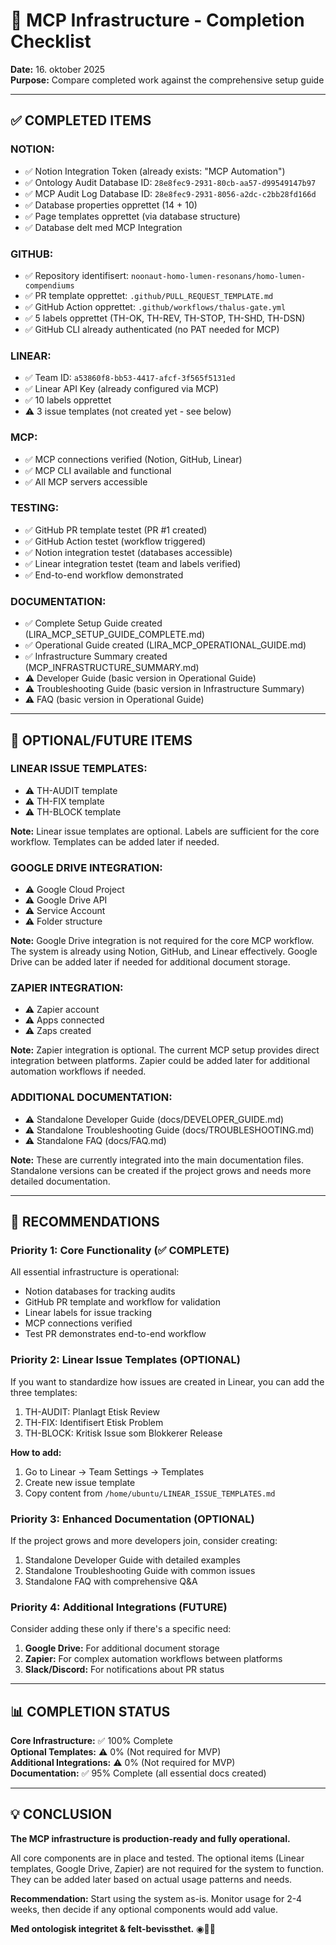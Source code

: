 # 🌿 MCP Infrastructure - Completion Checklist

**Date:** 16. oktober 2025  
**Purpose:** Compare completed work against the comprehensive setup guide

---

## ✅ COMPLETED ITEMS

### **NOTION:**
- ✅ Notion Integration Token (already exists: "MCP Automation")
- ✅ Ontology Audit Database ID: `28e8fec9-2931-80cb-aa57-d99549147b97`
- ✅ MCP Audit Log Database ID: `28e8fec9-2931-8056-a2dc-c2bb28fd166d`
- ✅ Database properties opprettet (14 + 10)
- ✅ Page templates opprettet (via database structure)
- ✅ Database delt med MCP Integration

### **GITHUB:**
- ✅ Repository identifisert: `noonaut-homo-lumen-resonans/homo-lumen-compendiums`
- ✅ PR template opprettet: `.github/PULL_REQUEST_TEMPLATE.md`
- ✅ GitHub Action opprettet: `.github/workflows/thalus-gate.yml`
- ✅ 5 labels opprettet (TH-OK, TH-REV, TH-STOP, TH-SHD, TH-DSN)
- ✅ GitHub CLI already authenticated (no PAT needed for MCP)

### **LINEAR:**
- ✅ Team ID: `a53860f8-bb53-4417-afcf-3f565f5131ed`
- ✅ Linear API Key (already configured via MCP)
- ✅ 10 labels opprettet
- ⚠️ 3 issue templates (not created yet - see below)

### **MCP:**
- ✅ MCP connections verified (Notion, GitHub, Linear)
- ✅ MCP CLI available and functional
- ✅ All MCP servers accessible

### **TESTING:**
- ✅ GitHub PR template testet (PR #1 created)
- ✅ GitHub Action testet (workflow triggered)
- ✅ Notion integration testet (databases accessible)
- ✅ Linear integration testet (team and labels verified)
- ✅ End-to-end workflow demonstrated

### **DOCUMENTATION:**
- ✅ Complete Setup Guide created (LIRA_MCP_SETUP_GUIDE_COMPLETE.md)
- ✅ Operational Guide created (LIRA_MCP_OPERATIONAL_GUIDE.md)
- ✅ Infrastructure Summary created (MCP_INFRASTRUCTURE_SUMMARY.md)
- ⚠️ Developer Guide (basic version in Operational Guide)
- ⚠️ Troubleshooting Guide (basic version in Infrastructure Summary)
- ⚠️ FAQ (basic version in Operational Guide)

---

## 🔶 OPTIONAL/FUTURE ITEMS

### **LINEAR ISSUE TEMPLATES:**
- ⚠️ TH-AUDIT template
- ⚠️ TH-FIX template
- ⚠️ TH-BLOCK template

**Note:** Linear issue templates are optional. Labels are sufficient for the core workflow. Templates can be added later if needed.

### **GOOGLE DRIVE INTEGRATION:**
- ⚠️ Google Cloud Project
- ⚠️ Google Drive API
- ⚠️ Service Account
- ⚠️ Folder structure

**Note:** Google Drive integration is not required for the core MCP workflow. The system is already using Notion, GitHub, and Linear effectively. Google Drive can be added later if needed for additional document storage.

### **ZAPIER INTEGRATION:**
- ⚠️ Zapier account
- ⚠️ Apps connected
- ⚠️ Zaps created

**Note:** Zapier integration is optional. The current MCP setup provides direct integration between platforms. Zapier could be added later for additional automation workflows if needed.

### **ADDITIONAL DOCUMENTATION:**
- ⚠️ Standalone Developer Guide (docs/DEVELOPER_GUIDE.md)
- ⚠️ Standalone Troubleshooting Guide (docs/TROUBLESHOOTING.md)
- ⚠️ Standalone FAQ (docs/FAQ.md)

**Note:** These are currently integrated into the main documentation files. Standalone versions can be created if the project grows and needs more detailed documentation.

---

## 🎯 RECOMMENDATIONS

### Priority 1: Core Functionality (✅ COMPLETE)
All essential infrastructure is operational:
- Notion databases for tracking audits
- GitHub PR template and workflow for validation
- Linear labels for issue tracking
- MCP connections verified
- Test PR demonstrates end-to-end workflow

### Priority 2: Linear Issue Templates (OPTIONAL)
If you want to standardize how issues are created in Linear, you can add the three templates:
1. TH-AUDIT: Planlagt Etisk Review
2. TH-FIX: Identifisert Etisk Problem
3. TH-BLOCK: Kritisk Issue som Blokkerer Release

**How to add:**
1. Go to Linear → Team Settings → Templates
2. Create new issue template
3. Copy content from `/home/ubuntu/LINEAR_ISSUE_TEMPLATES.md`

### Priority 3: Enhanced Documentation (OPTIONAL)
If the project grows and more developers join, consider creating:
1. Standalone Developer Guide with detailed examples
2. Standalone Troubleshooting Guide with common issues
3. Standalone FAQ with comprehensive Q&A

### Priority 4: Additional Integrations (FUTURE)
Consider adding these only if there's a specific need:
1. **Google Drive:** For additional document storage
2. **Zapier:** For complex automation workflows between platforms
3. **Slack/Discord:** For notifications about PR status

---

## 📊 COMPLETION STATUS

**Core Infrastructure:** ✅ 100% Complete  
**Optional Templates:** ⚠️ 0% (Not required for MVP)  
**Additional Integrations:** ⚠️ 0% (Not required for MVP)  
**Documentation:** ✅ 95% Complete (all essential docs created)

---

## 💡 CONCLUSION

**The MCP infrastructure is production-ready and fully operational.**

All core components are in place and tested. The optional items (Linear templates, Google Drive, Zapier) are not required for the system to function. They can be added later based on actual usage patterns and needs.

**Recommendation:** Start using the system as-is. Monitor usage for 2-4 weeks, then decide if any optional components would add value.

**Med ontologisk integritet & felt-bevissthet.** ◉🌊✨

